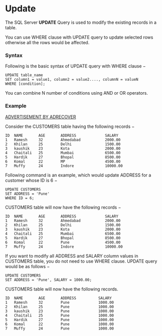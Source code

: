 # Update



The SQL Server **UPDATE** Query is used to modify the existing records in a table.

You can use WHERE clause with UPDATE query to update selected rows otherwise all the rows would be affected.

### Syntax

Following is the basic syntax of UPDATE query with WHERE clause −



```
UPDATE table_name 
SET column1 = value1, column2 = value2...., columnN = valueN 
WHERE [condition];
```

You can combine N number of conditions using AND or OR operators.

### Example

[ADVERTISEMENT BY ADRECOVER](https://adrecover.com)

Consider the CUSTOMERS table having the following records −

```
ID  NAME       AGE       ADDRESS             SALARY 
1   Ramesh     32        Ahmedabad           2000.00 
2   Khilan     25        Delhi               1500.00 
3   kaushik    23        Kota                2000.00 
4   Chaitali   25        Mumbai              6500.00 
5   Hardik     27        Bhopal              8500.00 
6   Komal      22        MP                  4500.00 
7   Muffy      24        Indore              10000.00 
```

Following command is an example, which would update ADDRESS for a customer whose ID is 6 −

```
UPDATE CUSTOMERS 
SET ADDRESS = 'Pune' 
WHERE ID = 6; 
```

CUSTOMERS table will now have the following records −

```
ID  NAME       AGE       ADDRESS             SALARY 
1   Ramesh     32        Ahmedabad           2000.00 
2   Khilan     25        Delhi               1500.00 
3   kaushik    23        Kota                2000.00 
4   Chaitali   25        Mumbai              6500.00 
5   Hardik     27        Bhopal              8500.00 
6   Komal      22        Pune                4500.00 
7   Muffy      24        Indore              10000.00 
```

If you want to modify all ADDRESS and SALARY column values in CUSTOMERS table, you do not need to use WHERE clause. UPDATE query would be as follows −

```
UPDATE CUSTOMERS 
SET ADDRESS = 'Pune', SALARY = 1000.00;
```

CUSTOMERS table will now have the following records.

```
ID  NAME       AGE       ADDRESS          SALARY 
1   Ramesh     32        Pune             1000.00 
2   Khilan     25        Pune             1000.00 
3   kaushik    23        Pune             1000.00 
4   Chaitali   25        Pune             1000.00 
5   Hardik     27        Pune             1000.00 
6   Komal      22        Pune             1000.00 
7   Muffy      24        Pune             1000.00 
```
